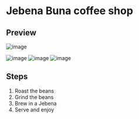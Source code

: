 # Jebena Buna coffee shop


## Preview
![image](https://github.com/user-attachments/assets/9f593693-a20e-4c90-b606-ce55c925df6b)

![image](https://github.com/user-attachments/assets/64a74c94-e71d-4c84-a5ca-ff419c86ec6b)
![image](https://github.com/user-attachments/assets/dd50b854-4a61-4828-a2a4-9ad3b05c0c28)
![image](https://github.com/user-attachments/assets/242e79c3-dbf7-43c4-bbc1-826fd6392ec5)







## Steps
1. Roast the beans
2. Grind the beans
3. Brew in a Jebena
4. Serve and enjoy

